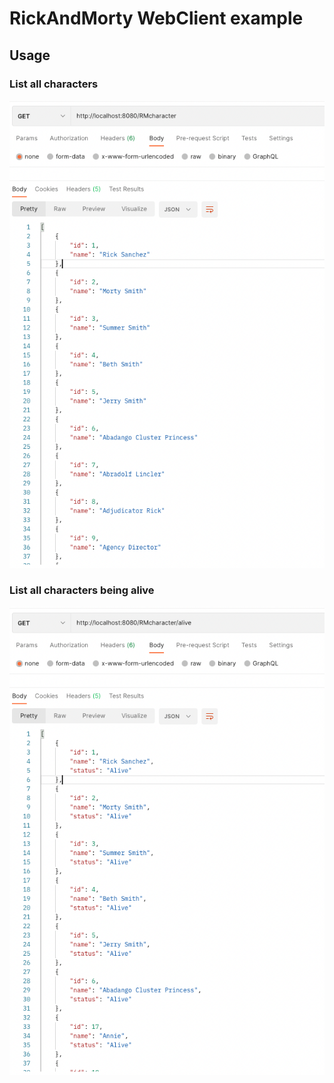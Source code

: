# RickAndMorty WebClient example
## Usage
### List all characters
![img.png](img.png)
### List all characters being alive
![img_1.png](img_1.png)